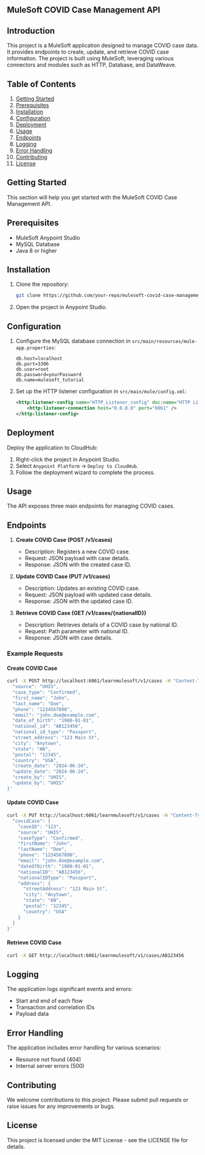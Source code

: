 ## MuleSoft COVID Case Management API

## Introduction
This project is a MuleSoft application designed to manage COVID case data. It provides endpoints to create, update, and retrieve COVID case information. The project is built using MuleSoft, leveraging various connectors and modules such as HTTP, Database, and DataWeave.

## Table of Contents
1. [Getting Started](#getting-started)
2. [Prerequisites](#prerequisites)
3. [Installation](#installation)
4. [Configuration](#configuration)
5. [Deployment](#deployment)
6. [Usage](#usage)
7. [Endpoints](#endpoints)
8. [Logging](#logging)
9. [Error Handling](#error-handling)
10. [Contributing](#contributing)
11. [License](#license)

## Getting Started
This section will help you get started with the MuleSoft COVID Case Management API.

## Prerequisites
- MuleSoft Anypoint Studio
- MySQL Database
- Java 8 or higher

## Installation
1. Clone the repository:
   ```bash
   git clone https://github.com/your-repo/mulesoft-covid-case-management.git
   ```
2. Open the project in Anypoint Studio.

## Configuration
1. Configure the MySQL database connection in `src/main/resources/mule-app.properties`:
   ```properties
   db.host=localhost
   db.port=3306
   db.user=root
   db.password=yourPassword
   db.name=mulesoft_tutorial
   ```
2. Set up the HTTP listener configuration in `src/main/mule/config.xml`:
   ```xml
   <http:listener-config name="HTTP_Listener_config" doc:name="HTTP Listener config" basePath="/learnmulesoft">
       <http:listener-connection host="0.0.0.0" port="6061" />
   </http:listener-config>
   ```

## Deployment
Deploy the application to CloudHub:
1. Right-click the project in Anypoint Studio.
2. Select `Anypoint Platform` -> `Deploy to CloudHub`.
3. Follow the deployment wizard to complete the process.

## Usage
The API exposes three main endpoints for managing COVID cases.

## Endpoints
1. **Create COVID Case (POST /v1/cases)**
   - Description: Registers a new COVID case.
   - Request: JSON payload with case details.
   - Response: JSON with the created case ID.
   
2. **Update COVID Case (PUT /v1/cases)**
   - Description: Updates an existing COVID case.
   - Request: JSON payload with updated case details.
   - Response: JSON with the updated case ID.
   
3. **Retrieve COVID Case (GET /v1/cases/{nationalID})**
   - Description: Retrieves details of a COVID case by national ID.
   - Request: Path parameter with national ID.
   - Response: JSON with case details.

### Example Requests
#### Create COVID Case
```bash
curl -X POST http://localhost:6061/learnmulesoft/v1/cases -H "Content-Type: application/json" -d '{
  "source": "UHIS",
  "case_type": "Confirmed",
  "first_name": "John",
  "last_name": "Doe",
  "phone": "1234567890",
  "email": "john.doe@example.com",
  "date_of_birth": "1980-01-01",
  "national_id": "AB123456",
  "national_id_type": "Passport",
  "street_address": "123 Main St",
  "city": "Anytown",
  "state": "AN",
  "postal": "12345",
  "country": "USA",
  "create_date": "2024-06-24",
  "update_date": "2024-06-24",
  "create_by": "UHIS",
  "update_by": "UHIS"
}'
```

#### Update COVID Case
```bash
curl -X PUT http://localhost:6061/learnmulesoft/v1/cases -H "Content-Type: application/json" -d '{
  "covidCase": {
    "caseID": "123",
    "source": "UHIS",
    "caseType": "Confirmed",
    "firstName": "John",
    "lastName": "Doe",
    "phone": "1234567890",
    "email": "john.doe@example.com",
    "dateOfBirth": "1980-01-01",
    "nationalID": "AB123456",
    "nationalIDType": "Passport",
    "address": {
      "streetAddress": "123 Main St",
      "city": "Anytown",
      "state": "AN",
      "postal": "12345",
      "country": "USA"
    }
  }
}'
```

#### Retrieve COVID Case
```bash
curl -X GET http://localhost:6061/learnmulesoft/v1/cases/AB123456
```

## Logging
The application logs significant events and errors:
- Start and end of each flow
- Transaction and correlation IDs
- Payload data

## Error Handling
The application includes error handling for various scenarios:
- Resource not found (404)
- Internal server errors (500)

## Contributing
We welcome contributions to this project. Please submit pull requests or raise issues for any improvements or bugs.

## License
This project is licensed under the MIT License - see the LICENSE file for details.
